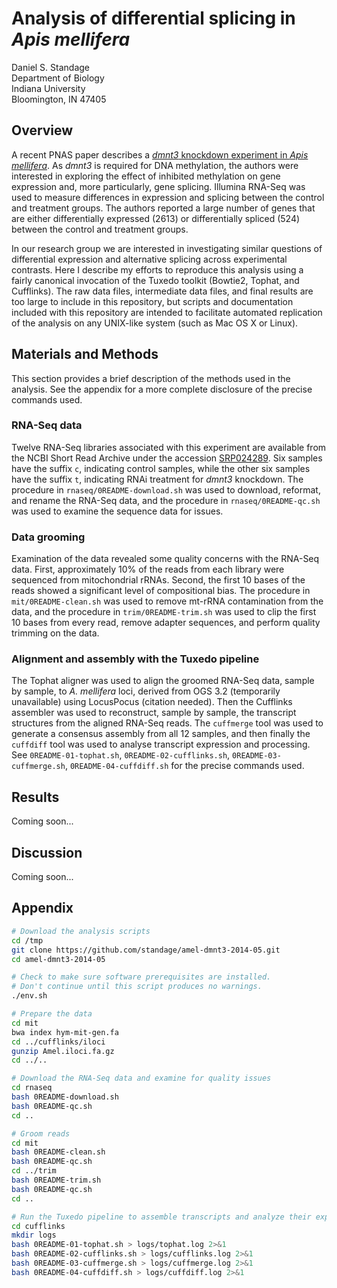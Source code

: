 # Analysis of differential splicing in *Apis mellifera*

Daniel S. Standage  
Department of Biology  
Indiana University  
Bloomington, IN 47405

## Overview

A recent PNAS paper describes a [*dmnt3* knockdown experiment in *Apis mellifera*](http://dx.doi.org/10.1073/pnas.1310735110).
As *dmnt3* is required for DNA methylation, the authors were interested in exploring the effect of inhibited methylation on gene expression and, more particularly, gene splicing.
Illumina RNA-Seq was used to measure differences in expression and splicing between the control and treatment groups.
The authors reported a large number of genes that are either differentially expressed (2613) or differentially spliced (524) between the control and treatment groups.

In our research group we are interested in investigating similar questions of differential expression and alternative splicing across experimental contrasts.
Here I describe my efforts to reproduce this analysis using a fairly canonical invocation of the Tuxedo toolkit (Bowtie2, Tophat, and Cufflinks).
The raw data files, intermediate data files, and final results are too large to include in this repository, but scripts and documentation included with this repository are intended to facilitate automated replication of the analysis on any UNIX-like system (such as Mac OS X or Linux).

## Materials and Methods

This section provides a brief description of the methods used in the analysis.
See the appendix for a more complete disclosure of the precise commands used.

### RNA-Seq data

Twelve RNA-Seq libraries associated with this experiment are available from the NCBI Short Read Archive under the accession [SRP024289](http://www.ncbi.nlm.nih.gov/sra/?term=SRP024289).
Six samples have the suffix ``c``, indicating control samples, while the other six samples have the suffix ``t``, indicating RNAi treatment for *dmnt3* knockdown.
The procedure in ``rnaseq/0README-download.sh`` was used to download, reformat, and rename the RNA-Seq data, and the procedure in ``rnaseq/0README-qc.sh`` was used to examine the sequence data for issues.

### Data grooming

Examination of the data revealed some quality concerns with the RNA-Seq data.
First, approximately 10% of the reads from each library were sequenced from mitochondrial rRNAs.
Second, the first 10 bases of the reads showed a significant level of compositional bias.
The procedure in ``mit/0README-clean.sh`` was used to remove mt-rRNA contamination from the data, and the procedure in ``trim/0README-trim.sh`` was used to clip the first 10 bases from every read, remove adapter sequences, and perform quality trimming on the data.

### Alignment and assembly with the Tuxedo pipeline

The Tophat aligner was used to align the groomed RNA-Seq data, sample by sample, to *A. mellifera* loci, derived from OGS 3.2 (temporarily unavailable) using LocusPocus (citation needed).
Then the Cufflinks assembler was used to reconstruct, sample by sample, the transcript structures from the aligned RNA-Seq reads.
The ``cuffmerge`` tool was used to generate a consensus assembly from all 12 samples, and then finally the ``cuffdiff`` tool was used to analyse transcript expression and processing.
See ``0README-01-tophat.sh``, ``0README-02-cufflinks.sh``, ``0README-03-cuffmerge.sh``, ``0README-04-cuffdiff.sh`` for the precise commands used.

## Results

Coming soon...

## Discussion

Coming soon...

## Appendix

```bash
# Download the analysis scripts
cd /tmp
git clone https://github.com/standage/amel-dmnt3-2014-05.git
cd amel-dmnt3-2014-05

# Check to make sure software prerequisites are installed.
# Don't continue until this script produces no warnings.
./env.sh

# Prepare the data
cd mit
bwa index hym-mit-gen.fa
cd ../cufflinks/iloci
gunzip Amel.iloci.fa.gz
cd ../..

# Download the RNA-Seq data and examine for quality issues
cd rnaseq
bash 0README-download.sh
bash 0README-qc.sh
cd ..

# Groom reads
cd mit
bash 0README-clean.sh
bash 0README-qc.sh
cd ../trim
bash 0README-trim.sh
bash 0README-qc.sh
cd ..

# Run the Tuxedo pipeline to assemble transcripts and analyze their expression & processing.
cd cufflinks
mkdir logs
bash 0README-01-tophat.sh > logs/tophat.log 2>&1
bash 0README-02-cufflinks.sh > logs/cufflinks.log 2>&1
bash 0README-03-cuffmerge.sh > logs/cuffmerge.log 2>&1
bash 0README-04-cuffdiff.sh > logs/cuffdiff.log 2>&1
```
